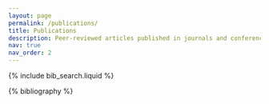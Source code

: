 ```yaml
---
layout: page
permalink: /publications/
title: Publications
description: Peer-reviewed articles published in journals and conference proceedings
nav: true
nav_order: 2
---
```


<!-- _pages/publications.md -->

<!-- Bibsearch Feature -->

{% include bib_search.liquid %}

<div class="publications">

{% bibliography %}

</div>
